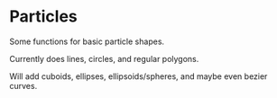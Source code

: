 # Particles
Some functions for basic particle shapes.

Currently does lines, circles, and regular polygons.

Will add cuboids, ellipses, ellipsoids/spheres, and maybe even bezier curves.